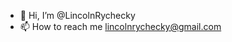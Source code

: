 - 👋 Hi, I’m @LincolnRychecky
- 📫 How to reach me lincolnrychecky@gmail.com

<!---
LincolnRychecky/LincolnRychecky is a ✨ special ✨ repository because its `README.md` (this file) appears on your GitHub profile.
You can click the Preview link to take a look at your changes.
--->
